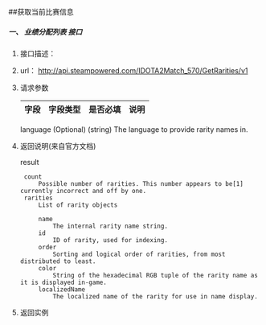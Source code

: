 ##获取当前比赛信息

##### 一、 业绩分配列表 接口
1.  接口描述：

2. url： http://api.steampowered.com/IDOTA2Match_570/GetRarities/v1

3. 请求参数

    | 字段         | 字段类型 | 是否必填 | 说明   |
    | ---------- | ---- | ---- | ---- |

	
	language (Optional) (string)
	    The language to provide rarity names in.

4. 返回说明(来自官方文档)


	result
	
	    count
	        Possible number of rarities. This number appears to be[1] currently incorrect and off by one.
	    rarities
	        List of rarity objects
	
	        name
	            The internal rarity name string.
	        id
	            ID of rarity, used for indexing.
	        order
	            Sorting and logical order of rarities, from most distributed to least.
	        color
	            String of the hexadecimal RGB tuple of the rarity name as it is displayed in-game.
	        localizedName
	            The localized name of the rarity for use in name display.




5. 返回实例